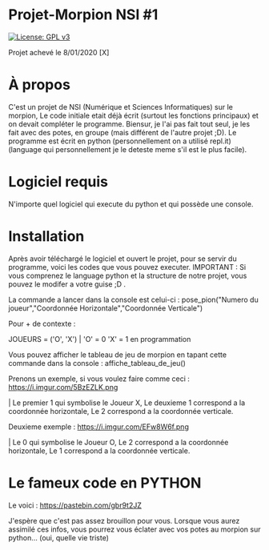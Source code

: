 # Projet-Morpion NSI #1
[![License: GPL v3](https://img.shields.io/badge/License-GPLv3-blue.svg)](https://www.gnu.org/licenses/gpl-3.0)

Projet achevé le 8/01/2020 [X]

# À propos

C'est un projet de NSI (Numérique et Sciences Informatiques) sur le morpion, Le code initiale etait déjà écrit (surtout les fonctions principaux) et on devait compléter le programme. Biensur, je l'ai pas fait tout seul, je les fait avec des potes, en groupe (mais différent de l'autre projet ;D). Le programme est écrit en python (personnellement on a utilisé repl.it) (language qui personnellement je le deteste meme s'il est le plus facile).

# Logiciel requis

N'importe quel logiciel qui execute du python et qui possède une console.

# Installation

Après avoir téléchargé le logiciel et ouvert le projet, pour se servir du programme, voici les codes que vous pouvez executer. IMPORTANT : Si vous comprenez le language python et la structure de notre projet, vous pouvez le modifer a votre guise ;D .

La commande a lancer dans la console est celui-ci : pose_pion("Numero du joueur","Coordonnée Horizontale","Coordonnée Verticale")

Pour + de contexte :

JOUEURS = ('O', 'X') | 'O' = 0 'X' = 1 en programmation

Vous pouvez afficher le tableau de jeu de morpion en tapant cette commande dans la console : affiche_tableau_de_jeu()

Prenons un exemple, si vous voulez faire comme ceci : https://i.imgur.com/5BzEZLK.png

| Le premier 1 qui symbolise le Joueur X, Le deuxieme 1 correspond a la coordonnée horizontale, Le 2 correspond a la coordonnée verticale.

Deuxieme exemple : https://i.imgur.com/EFw8W6f.png

| Le 0 qui symbolise le Joueur O, Le 2 correspond a la coordonnée horizontale, Le 1 correspond a la coordonnée verticale.

# Le fameux code en PYTHON

Le voici : https://pastebin.com/gbr9t2JZ

J'espère que c'est pas assez brouillon pour vous.
Lorsque vous aurez assimilé ces infos, vous pourrez vous éclater avec vos potes au morpion sur python... (oui, quelle vie triste)


